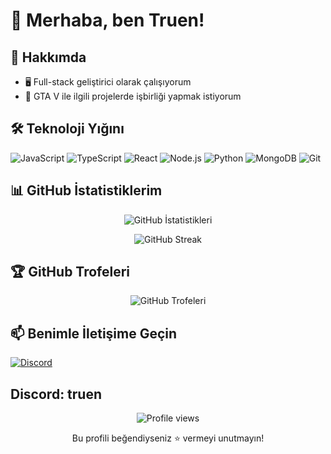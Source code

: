 # 👋 Merhaba, ben Truen!

## 🚀 Hakkımda

- 🖥️ Full-stack geliştirici olarak çalışıyorum
- 👯 GTA V ile ilgili projelerde işbirliği yapmak istiyorum

## 🛠️ Teknoloji Yığını

![JavaScript](https://img.shields.io/badge/-JavaScript-black?style=flat-square&logo=javascript)
![TypeScript](https://img.shields.io/badge/-TypeScript-007ACC?style=flat-square&logo=typescript)
![React](https://img.shields.io/badge/-React-black?style=flat-square&logo=react)
![Node.js](https://img.shields.io/badge/-Node.js-black?style=flat-square&logo=Node.js)
![Python](https://img.shields.io/badge/-Python-black?style=flat-square&logo=Python)
![MongoDB](https://img.shields.io/badge/-MongoDB-black?style=flat-square&logo=mongodb)
![Git](https://img.shields.io/badge/-Git-black?style=flat-square&logo=git)

## 📊 GitHub İstatistiklerim

<p align="center">
  <img src="https://github-readme-stats.vercel.app/api?username=truenone&show_icons=true&theme=radical" alt="GitHub İstatistikleri">
</p>

<p align="center">
  <img src="https://github-readme-streak-stats.herokuapp.com/?user=truenone&theme=dark" alt="GitHub Streak">
</p>

## 🏆 GitHub Trofeleri

<p align="center">
  <img src="https://github-profile-trophy.vercel.app/?username=truenone&theme=darkhub&column=7" alt="GitHub Trofeleri">
</p>

## 📫 Benimle İletişime Geçin

[![Discord](https://img.shields.io/badge/Discord-7289DA?style=for-the-badge&logo=discord&logoColor=white)](https://discord.gg/ixrp)

Discord: truen
---

<p align="center">
  <img src="https://komarev.com/ghpvc/?username=truenone&color=blueviolet" alt="Profile views">
</p>

<p align="center">
  Bu profili beğendiyseniz ⭐️ vermeyi unutmayın!
</p>
